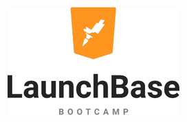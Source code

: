 <h1 align="center">
    <img alt="Launchbase" src="/assets/logolaunchbase.png" width="400px" />
</h1>
